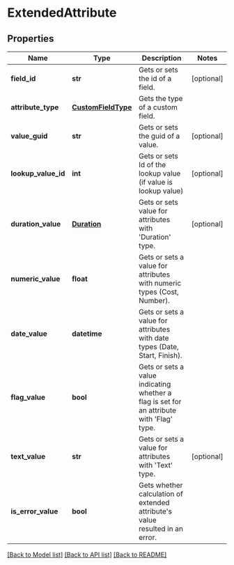 # ExtendedAttribute

## Properties
Name | Type | Description | Notes
------------ | ------------- | ------------- | -------------
**field_id** | **str** | Gets or sets the id of a field. | [optional] 
**attribute_type** | [**CustomFieldType**](CustomFieldType.md) | Gets the type of a custom field. | 
**value_guid** | **str** | Gets or sets the guid of a value. | [optional] 
**lookup_value_id** | **int** | Gets or sets Id of the lookup value (if value is lookup value) | [optional] 
**duration_value** | [**Duration**](Duration.md) | Gets or sets value for attributes with &#39;Duration&#39; type. | [optional] 
**numeric_value** | **float** | Gets or sets a value for attributes with numeric types (Cost, Number). | 
**date_value** | **datetime** | Gets or sets a value for attributes with date types (Date, Start, Finish). | 
**flag_value** | **bool** | Gets or sets a value indicating whether a flag is set for an attribute with &#39;Flag&#39; type. | 
**text_value** | **str** | Gets or sets a value for attributes with &#39;Text&#39; type. | [optional] 
**is_error_value** | **bool** | Gets whether calculation of extended attribute&#39;s value resulted in an error.              | 

[[Back to Model list]](../README.md#documentation-for-models) [[Back to API list]](../README.md#documentation-for-api-endpoints) [[Back to README]](../README.md)


